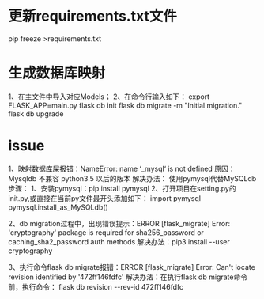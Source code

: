 # 更新requirements.txt文件
pip freeze >requirements.txt 

# 生成数据库映射
1、在主文件中导入对应Models；
2、在命令行输入如下：
    export FLASK_APP=main.py
    flask db init
    flask db migrate -m "Initial migration."
    flask db upgrade

# issue
1、映射数据库屎报错：NameError: name ‘_mysql‘ is not defined
    原因：Mysqldb 不兼容 python3.5 以后的版本
    解决办法： 使用pymysql代替MySQLdb
    步骤：
        1、安装pymysql：pip install pymysql
        2、打开项目在setting.py的init.py,或直接在当前py文件最开头添加如下：
            import pymysql
            pymysql.install_as_MySQLdb()

2、db migration过程中，出现错误提示：ERROR [flask_migrate] Error: 'cryptography' package is required for sha256_password or caching_sha2_password auth methods
    解决办法：pip3 install --user cryptography

3、执行命令flask db migrate报错：ERROR [flask_migrate] Error: Can't locate revision identified by '472ff146fdfc'
    解决办法：在执行flask db migrate命令前，执行命令： flask db revision --rev-id 472ff146fdfc
